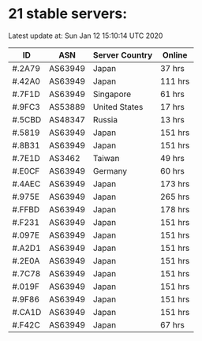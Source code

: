 # 21 stable servers:

Latest update at: Sun Jan 12 15:10:14 UTC 2020

| ID | ASN | Server Country | Online |
| -- | --- | -------------- | ------ |
| #.2A79 | AS63949 | Japan | 37 hrs |
| #.42A0 | AS63949 | Japan | 111 hrs |
| #.7F1D | AS63949 | Singapore | 61 hrs |
| #.9FC3 | AS53889 | United States | 17 hrs |
| #.5CBD | AS48347 | Russia | 13 hrs |
| #.5819 | AS63949 | Japan | 151 hrs |
| #.8B31 | AS63949 | Japan | 151 hrs |
| #.7E1D | AS3462 | Taiwan | 49 hrs |
| #.E0CF | AS63949 | Germany | 60 hrs |
| #.4AEC | AS63949 | Japan | 173 hrs |
| #.975E | AS63949 | Japan | 265 hrs |
| #.FFBD | AS63949 | Japan | 178 hrs |
| #.F231 | AS63949 | Japan | 151 hrs |
| #.097E | AS63949 | Japan | 151 hrs |
| #.A2D1 | AS63949 | Japan | 151 hrs |
| #.2E0A | AS63949 | Japan | 151 hrs |
| #.7C78 | AS63949 | Japan | 151 hrs |
| #.019F | AS63949 | Japan | 151 hrs |
| #.9F86 | AS63949 | Japan | 151 hrs |
| #.CA1D | AS63949 | Japan | 151 hrs |
| #.F42C | AS63949 | Japan | 67 hrs |

